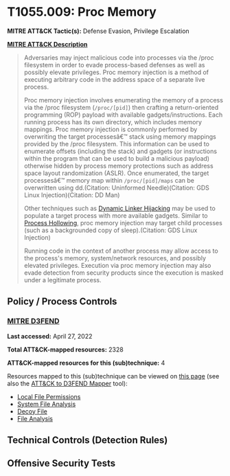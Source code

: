 # T1055.009: Proc Memory
**MITRE ATT&CK Tactic(s):** Defense Evasion, Privilege Escalation

**[MITRE ATT&CK Description](https://attack.mitre.org/techniques/T1055/009)**
<blockquote>Adversaries may inject malicious code into processes via the /proc filesystem in order to evade process-based defenses as well as possibly elevate privileges. Proc memory injection is a method of executing arbitrary code in the address space of a separate live process. 

Proc memory injection involves enumerating the memory of a process via the /proc filesystem (<code>/proc/[pid]</code>) then crafting a return-oriented programming (ROP) payload with available gadgets/instructions. Each running process has its own directory, which includes memory mappings. Proc memory injection is commonly performed by overwriting the target processesâ€™ stack using memory mappings provided by the /proc filesystem. This information can be used to enumerate offsets (including the stack) and gadgets (or instructions within the program that can be used to build a malicious payload) otherwise hidden by process memory protections such as address space layout randomization (ASLR). Once enumerated, the target processesâ€™ memory map within <code>/proc/[pid]/maps</code> can be overwritten using dd.(Citation: Uninformed Needle)(Citation: GDS Linux Injection)(Citation: DD Man) 

Other techniques such as [Dynamic Linker Hijacking](https://attack.mitre.org/techniques/T1574/006) may be used to populate a target process with more available gadgets. Similar to [Process Hollowing](https://attack.mitre.org/techniques/T1055/012), proc memory injection may target child processes (such as a backgrounded copy of sleep).(Citation: GDS Linux Injection) 

Running code in the context of another process may allow access to the process's memory, system/network resources, and possibly elevated privileges. Execution via proc memory injection may also evade detection from security products since the execution is masked under a legitimate process. </blockquote>

## Policy / Process Controls
### [MITRE D3FEND](https://d3fend.mitre.org/)
**Last accessed:** April 27, 2022

**Total ATT&CK-mapped resources:** 2328

**ATT&CK-mapped resources for this (sub)technique:** 4

Resources mapped to this (sub)technique can be viewed on [this page](https://d3fend.mitre.org/) (see also the [ATT&CK to D3FEND Mapper](https://d3fend.mitre.org/tools/attack-mapper) tool):

* [Local File Permissions](https://d3fend.mitre.org/techniques/d3f:LocalFilePermissions)
* [System File Analysis](https://d3fend.mitre.org/techniques/d3f:SystemFileAnalysis)
* [Decoy File](https://d3fend.mitre.org/techniques/d3f:DecoyFile)
* [File Analysis](https://d3fend.mitre.org/techniques/d3f:FileAnalysis)

## Technical Controls (Detection Rules)

## Offensive Security Tests
